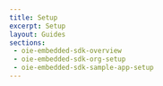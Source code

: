 ```yaml
---
title: Setup
excerpt: Setup
layout: Guides
sections:
 - oie-embedded-sdk-overview
 - oie-embedded-sdk-org-setup
 - oie-embedded-sdk-sample-app-setup
---
```

